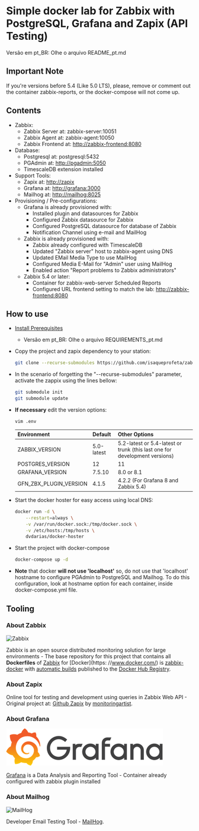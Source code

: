# Simple docker lab for Zabbix with PostgreSQL, Grafana and Zapix (API Testing)

Versão em pt_BR: Olhe o arquivo README_pt.md

## Important Note

If you're versions before 5.4 (Like 5.0 LTS), please, remove or comment out the container zabbix-reports, or the docker-compose will not come up.

## Contents

- Zabbix:
  - Zabbix Server at: zabbix-server:10051
  - Zabbix Agent at: zabbix-agent:10050
  - Zabbix Frontend at: [http://zabbix-frontend:8080](http://zabbix-frontend:8080)
- Database:
  - Postgresql at: postgresql:5432
  - PGAdmin at: [http://pgadmin:5050](http://pgadmin:5050)
  - TimescaleDB extension installed
- Support Tools:
  - Zapix at: [http://zapix](http://zap)
  - Grafana at: [http://grafana:3000](http://grafana:3000)
  - Mailhog at: [http://mailhog:8025](http://mailhog:8025)
- Provisioning / Pre-configurations:
  - Grafana is already provisioned with:
    - Installed plugin and datasources for Zabbix
    - Configured Zabbix datasource for Zabbix
    - Configured PostgreSQL datasource for database of Zabbix
    - Notification Channel using e-mail and MailHog
  - Zabbix is already provisioned with:
    - Zabbix already configured with TimescaleDB
    - Updated "Zabbix server" host to zabbix-agent using DNS
    - Updated EMail Media Type to use MailHog
    - Configured Media E-Mail for "Admin" user using MailHog
    - Enabled action "Report problems to Zabbix administrators"
  - Zabbix 5.4 or later:
    - Container for zabbix-web-server Scheduled Reports
    - Configured URL frontend setting to match the lab: [http://zabbix-frontend:8080](http://zabbix-frontend:8080)

## How to use

- [Install Prerequisites](./REQUIREMENTS.md)
  - Versão em pt_BR: Olhe o arquivo REQUIREMENTS_pt.md
- Copy the project and zapix dependency to your station:

  ```sh
  git clone --recurse-submodules https://github.com/isaqueprofeta/zabbix-lab.git
  ```

- In the scenario of forgetting the "--recurse-submodules" parameter, activate the zappix using the lines bellow:
  
  ```sh
  git submodule init
  git submodule update
  ```

- **If necessary** edit the version options:

  ```sh
  vim .env
  ```

  | Environment      | Default    | Other Options |
  | ---------------- | ---------- | ------------- |
  | ZABBIX_VERSION   | 5.0-latest | 5.2-latest or 5.4-latest or trunk (this last one for development versions)|
  | POSTGRES_VERSION | 12         | 11 |
  | GRAFANA_VERSION   | 7.5.10 | 8.0 or 8.1
  | GFN_ZBX_PLUGIN_VERSION | 4.1.5         | 4.2.2 (For Grafana 8 and Zabbix 5.4) |

- Start the docker hoster for easy access using local DNS:

  ```sh
  docker run -d \
      --restart=always \
      -v /var/run/docker.sock:/tmp/docker.sock \
      -v /etc/hosts:/tmp/hosts \
      dvdarias/docker-hoster
  ```

- Start the project with docker-compose

  ```sh
  docker-compose up -d
  ```

- **Note** that docker **will not use 'localhost'** so, do not use that 'localhost' hostname to configure PGAdmin to PostgreSQL and Mailhog. To do this configuration, look at hostname option for each container, inside docker-compose.yml file.

## Tooling

### About Zabbix

![Zabbix](https://assets.zabbix.com/img/logo/zabbix_logo_500x131.png)

Zabbix is ​​an open source distributed monitoring solution for large environments - The base repository for this project that contains all **Dockerfiles** of [Zabbix](https://zabbix.com/) for [Docker](https: //www.docker.com/) is [zabbix-docker](https://github.com/zabbix/zabbix-docker) with [automatic builds](https://registry.hub.docker.com/u/zabbix/) published to the [Docker Hub Registry](https://registry.hub.docker.com/).

### About Zapix

Online tool for testing and development using queries in Zabbix Web API - Original project at: [Github Zapix](https://github.com/monitoringartist/zapix) by [monitoringartist](https://monitoringartist.com/).

### About Grafana

![Grafana](https://raw.githubusercontent.com/grafana/grafana/master/docs/logo-horizontal.png)

[Grafana](https://grafana.com) is a Data Analysis and Reporting Tool - Container already configured with zabbix plugin installed

### About Mailhog

![MailHog](https://raw.githubusercontent.com/mailhog/MailHog-UI/master/assets/images/hog.png)

Developer Email Testing Tool - [MailHog](https://github.com/mailhog/MailHog).
